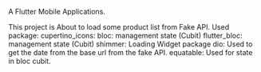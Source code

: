 A Flutter Mobile Applications.

This project is About to load some product list from Fake API.
    Used package:
        cupertino_icons: 
        bloc: management state (Cubit)
        flutter_bloc: management state (Cubit)
        shimmer: Loading Widget package
        dio: Used to get the date from the base url from the fake API.
        equatable: Used for state in bloc cubit.

